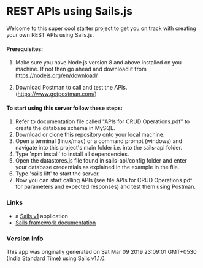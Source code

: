 # REST APIs using Sails.js
Welcome to this super cool starter project to get you on track with creating your own REST APIs using Sails.js.

#### Prerequisites: 
1) Make sure you have Node.js version 8 and above installed on you machine. If not then go ahead and download it from https://nodejs.org/en/download/ 

2) Download Postman to call and test the APIs. (https://www.getpostman.com/)

#### To start using this server follow these steps:
1) Refer to documentation file called "APIs for CRUD Operations.pdf" to create the database schema in MySQL.
1) Download or clone this repository onto your local machine.
2) Open a terminal (linux/mac) or a command prompt (windows) and navigate into this project's main folder i.e. into the sails-api folder.
3) Type 'npm install' to install all dependencies.
4) Open the datastores.js file found in sails-api/config folder and enter your database credentials as explained in the example in the file.
5) Type 'sails lift' to start the server. 
6) Now you can start calling APIs (see file APIs for CRUD Operations.pdf for parameters and expected responses) and test them using Postman.

### Links
+ a [Sails v1](https://sailsjs.com) application
+ [Sails framework documentation](https://sailsjs.com/get-started)



### Version info

This app was originally generated on Sat Mar 09 2019 23:09:01 GMT+0530 (India Standard Time) using Sails v1.1.0.

<!-- Internally, Sails used [`sails-generate@1.16.6`](https://github.com/balderdashy/sails-generate/tree/v1.16.6/lib/core-generators/new). -->



<!--
Note:  Generators are usually run using the globally-installed `sails` CLI (command-line interface).  This CLI version is _environment-specific_ rather than app-specific, thus over time, as a project's dependencies are upgraded or the project is worked on by different developers on different computers using different versions of Node.js, the Sails dependency in its package.json file may differ from the globally-installed Sails CLI release it was originally generated with.  (Be sure to always check out the relevant [upgrading guides](https://sailsjs.com/upgrading) before upgrading the version of Sails used by your app.  If you're stuck, [get help here](https://sailsjs.com/support).)
-->

